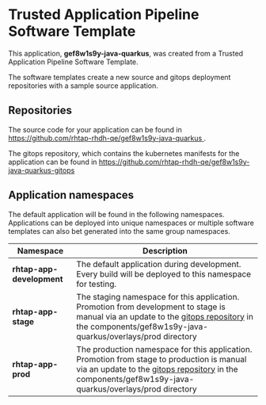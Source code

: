 # Trusted Application Pipeline Software Template

This application, **gef8w1s9y-java-quarkus**, was created from a Trusted Application Pipeline Software Template.

The software templates create a new source and gitops deployment repositories with a sample source application. 

## Repositories

The source code for your application can be found in [https://github.com/rhtap-rhdh-qe/gef8w1s9y-java-quarkus ](https://github.com/rhtap-rhdh-qe/gef8w1s9y-java-quarkus ).
 
The gitops repository, which contains the kubernetes manifests for the application can be found in 
[https://github.com/rhtap-rhdh-qe/gef8w1s9y-java-quarkus-gitops ](https://github.com/rhtap-rhdh-qe/gef8w1s9y-java-quarkus-gitops ) 

## Application namespaces 

The default application will be found in the following namespaces. Applications can be deployed into unique namespaces or multiple software templates can also bet generated into the same group namespaces.  

|  Namespace   |  Description   |  
| -------- | -------- |   
| **rhtap-app-development** | The default application during development. Every build will be deployed to this namespace for testing. | 
| **rhtap-app-stage** | The staging namespace for this application. Promotion from development to stage is manual via an update to the [gitops repository](https://github.com/rhtap-rhdh-qe/gef8w1s9y-java-quarkus-gitops ) in the components/gef8w1s9y-java-quarkus/overlays/prod directory |  
| **rhtap-app-prod** | The production namespace for this application. Promotion from stage to production is manual via an update to the [gitops repository](https://github.com/rhtap-rhdh-qe/gef8w1s9y-java-quarkus-gitops ) in the components/gef8w1s9y-java-quarkus/overlays/prod directory | 